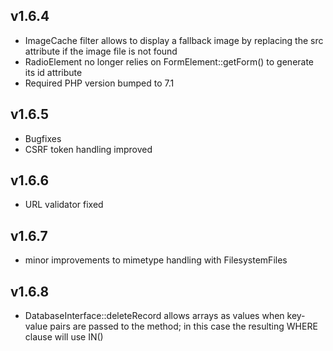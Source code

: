 ## v1.6.4
- ImageCache filter allows to display a fallback image by replacing the src attribute if the image file is not found
- RadioElement no longer relies on FormElement::getForm() to generate its id attribute 
- Required PHP version bumped to 7.1

## v1.6.5
- Bugfixes
- CSRF token handling improved

## v1.6.6
- URL validator fixed

## v1.6.7
- minor improvements to mimetype handling with FilesystemFiles

## v1.6.8
- DatabaseInterface::deleteRecord allows arrays as values when key-value pairs are passed to the method; in this case the resulting WHERE clause will use IN()